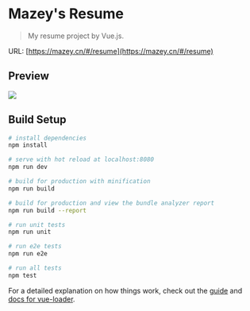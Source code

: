 # Mazey's Resume

> My resume project by Vue.js.

URL: [https://mazey.cn/#/resume](https://mazey.cn/#/resume)

## Preview

![](https://i.mazey.net/asset/default/mazey-resume-preview-20210723-1000x660.png)

## Build Setup

``` bash
# install dependencies
npm install

# serve with hot reload at localhost:8080
npm run dev

# build for production with minification
npm run build

# build for production and view the bundle analyzer report
npm run build --report

# run unit tests
npm run unit

# run e2e tests
npm run e2e

# run all tests
npm test
```

For a detailed explanation on how things work, check out the [guide](http://vuejs-templates.github.io/webpack/) and [docs for vue-loader](http://vuejs.github.io/vue-loader).
